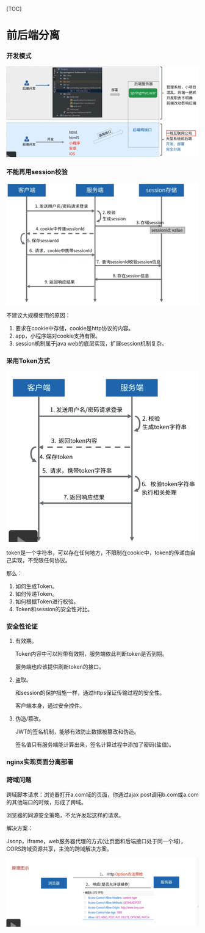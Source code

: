 [TOC]

# 前后端分离

### 开发模式

![image-20191124150334591](assets/image-20191124150334591.png)

### 不能再用session校验

![image-20191124150413619](assets/image-20191124150413619.png)

不建议大规模使用的原因：

1. 要求在cookie中存储，cookie是http协议的内容。
2. app，小程序端对cookie支持有限。
3. session机制属于java web的底层实现，扩展session机制复杂。

### 采用Token方式

![image-20191124150638729](assets/image-20191124150638729.png)

token是一个字符串，可以存在任何地方，不限制在cookie中，token的传递由自己实现，不受限任何协议。

那么：

1. 如何生成Token。
2. 如何传递Token。
3. 如何根据Token进行校验。
4. Token和session的安全性对比。

### 安全性论证

1. 有效期。

   Token内容中可以附带有效期，服务端依此判断token是否到期。

   服务端也应该提供刷新token的接口。

2. 盗取。

   和session的保护措施一样，通过https保证传输过程的安全性。

   客户端本身，通过安全控件。

3. 伪造/篡改。

   JWT的签名机制，能够有效防止数据被篡改和伪造。

   签名值只有服务端能计算出来，签名计算过程中添加了密码(盐值)。

### nginx实现页面分离部署

### 跨域问题

跨域脚本请求：浏览器打开a.com域的页面，你通过ajax post调用b.com或a.com的其他端口的时候，形成了跨域。

浏览器的同源安全策略，不允许发起这样的请求。

解决方案：

Jsonp，iframe，web服务器代理的方式(让页面和后端接口处于同一个域)，CORS跨域资源共享，主流的跨域解决方案。

![image-20191124151622784](assets/image-20191124151622784.png)

